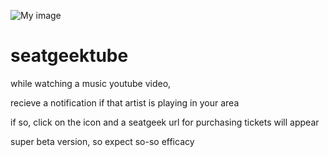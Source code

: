 ![My image](https://media.giphy.com/media/3oriNLQosuCQlXuXgk/giphy.gif)
# seatgeektube
while watching a music youtube video,

recieve a notification if that artist is playing in your area

if so,  click on the icon and a seatgeek url for purchasing tickets will appear

super beta version, so expect so-so efficacy
